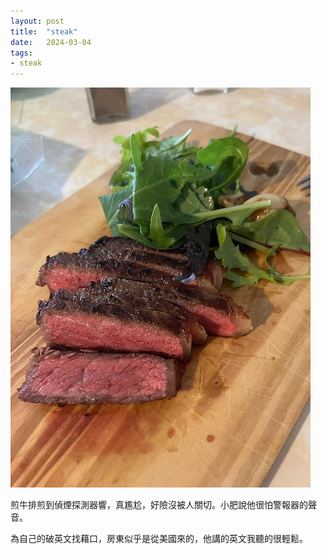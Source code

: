 ```yaml
---
layout: post
title:  "steak"
date:   2024-03-04
tags:
- steak
---
```

![steak](/media/2024-03-04-steak.jpeg)

煎牛排煎到偵煙探測器響，真尷尬，好險沒被人關切。小肥說他很怕警報器的聲音。

為自己的破英文找藉口，房東似乎是從美國來的，他講的英文我聽的很輕鬆。